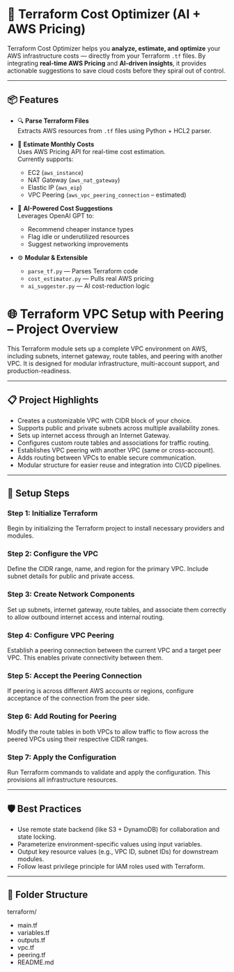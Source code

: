 # 🤖 Terraform Cost Optimizer (AI + AWS Pricing)

Terraform Cost Optimizer helps you **analyze, estimate, and optimize** your AWS infrastructure costs — directly from your Terraform `.tf` files. By integrating **real-time AWS Pricing** and **AI-driven insights**, it provides actionable suggestions to save cloud costs before they spiral out of control.

---

## 📦 Features

- 🔍 **Parse Terraform Files**  
  Extracts AWS resources from `.tf` files using Python + HCL2 parser.

- 💸 **Estimate Monthly Costs**  
  Uses AWS Pricing API for real-time cost estimation.  
  Currently supports:
  - EC2 (`aws_instance`)
  - NAT Gateway (`aws_nat_gateway`)
  - Elastic IP (`aws_eip`)
  - VPC Peering (`aws_vpc_peering_connection` – estimated)

- 🧠 **AI-Powered Cost Suggestions**  
  Leverages OpenAI GPT to:
  - Recommend cheaper instance types
  - Flag idle or underutilized resources
  - Suggest networking improvements

- ⚙️ **Modular & Extensible**
  - `parse_tf.py` — Parses Terraform code
  - `cost_estimator.py` — Pulls real AWS pricing
  - `ai_suggester.py` — AI cost-reduction logic

# 🌐 Terraform VPC Setup with Peering – Project Overview

This Terraform module sets up a complete VPC environment on AWS, including subnets, internet gateway, route tables, and peering with another VPC. It is designed for modular infrastructure, multi-account support, and production-readiness.

---

## 📋 Project Highlights

- Creates a customizable VPC with CIDR block of your choice.
- Supports public and private subnets across multiple availability zones.
- Sets up internet access through an Internet Gateway.
- Configures custom route tables and associations for traffic routing.
- Establishes VPC peering with another VPC (same or cross-account).
- Adds routing between VPCs to enable secure communication.
- Modular structure for easier reuse and integration into CI/CD pipelines.

---

## 🚀 Setup Steps

### Step 1: Initialize Terraform

Begin by initializing the Terraform project to install necessary providers and modules.

### Step 2: Configure the VPC

Define the CIDR range, name, and region for the primary VPC. Include subnet details for public and private access.

### Step 3: Create Network Components

Set up subnets, internet gateway, route tables, and associate them correctly to allow outbound internet access and internal routing.

### Step 4: Configure VPC Peering

Establish a peering connection between the current VPC and a target peer VPC. This enables private connectivity between them.

### Step 5: Accept the Peering Connection

If peering is across different AWS accounts or regions, configure acceptance of the connection from the peer side.

### Step 6: Add Routing for Peering

Modify the route tables in both VPCs to allow traffic to flow across the peered VPCs using their respective CIDR ranges.

### Step 7: Apply the Configuration

Run Terraform commands to validate and apply the configuration. This provisions all infrastructure resources.

---

## 🛡️ Best Practices

- Use remote state backend (like S3 + DynamoDB) for collaboration and state locking.
- Parameterize environment-specific values using input variables.
- Output key resource values (e.g., VPC ID, subnet IDs) for downstream modules.
- Follow least privilege principle for IAM roles used with Terraform.

---

## 📁 Folder Structure

terraform/

- main.tf
- variables.tf
- outputs.tf
- vpc.tf
- peering.tf
- README.md